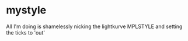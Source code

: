 # mystyle
All I'm doing is shamelessly nicking the lightkurve MPLSTYLE and setting the ticks to 'out'
